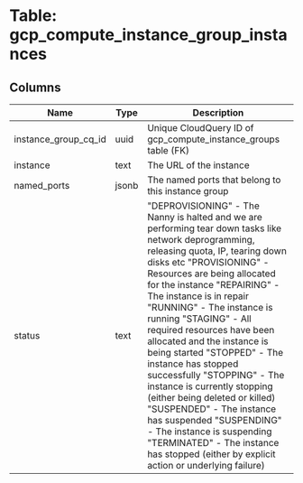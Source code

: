 
# Table: gcp_compute_instance_group_instances

## Columns
| Name        | Type           | Description  |
| ------------- | ------------- | -----  |
|instance_group_cq_id|uuid|Unique CloudQuery ID of gcp_compute_instance_groups table (FK)|
|instance|text|The URL of the instance|
|named_ports|jsonb|The named ports that belong to this instance group|
|status|text|"DEPROVISIONING" - The Nanny is halted and we are performing tear down tasks like network deprogramming, releasing quota, IP, tearing down disks etc   "PROVISIONING" - Resources are being allocated for the instance   "REPAIRING" - The instance is in repair   "RUNNING" - The instance is running   "STAGING" - All required resources have been allocated and the instance is being started   "STOPPED" - The instance has stopped successfully   "STOPPING" - The instance is currently stopping (either being deleted or killed)   "SUSPENDED" - The instance has suspended   "SUSPENDING" - The instance is suspending   "TERMINATED" - The instance has stopped (either by explicit action or underlying failure)|
